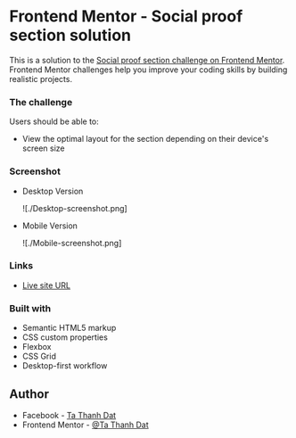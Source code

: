 # Frontend Mentor - Social proof section solution

This is a solution to the [Social proof section challenge on Frontend Mentor](https://www.frontendmentor.io/challenges/social-proof-section-6e0qTv_bA). Frontend Mentor challenges help you improve your coding skills by building realistic projects.

### The challenge

Users should be able to:

-   View the optimal layout for the section depending on their device's screen size

### Screenshot
- Desktop Version

  ![./Desktop-screenshot.png]
  
- Mobile Version

  ![./Mobile-screenshot.png]

### Links

-   [Live site URL](https://tathanhdat.github.io/social-proof-section/)

### Built with

-   Semantic HTML5 markup
-   CSS custom properties
-   Flexbox
-   CSS Grid
-   Desktop-first workflow

## Author

-   Facebook - [Ta Thanh Dat](https://www.facebook.com/tathanh.dat.5/)
-   Frontend Mentor - [@Ta Thanh Dat](https://www.frontendmentor.io/profile/tathanhdat)
